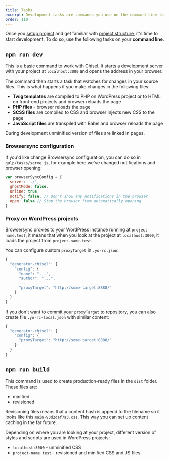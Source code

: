 ```yaml
---
title: Tasks
excerpt: Development tasks are commands you use on the command line to start development.
order: 110
---
```


Once you [setup project](/docs/setup) and get familiar with [project structure](/docs/structure), it's time to start development. To do so, use the following tasks on your **command line**.

## `npm run dev`
This is a basic command to work with Chisel. It starts a development server with your project at `localhost:3000` and opens the address in your browser.

The command then starts a task that watches for changes in your source files. This is what happens if you make changes in the following files:

- **Twig templates** are compiled to PHP on WordPress project or to HTML on front-end projects and browser reloads the page
- **PHP files** - browser reloads the page
- **SCSS files** are compiled to CSS and browser injects new CSS to the page
- **JavaScript files** are transpiled with Babel and browser reloads the page

During development unminified version of files are linked in pages.

### Browsersync configuration
If you'd like change Browsersync configuration, you can do so in `gulp/tasks/serve.js`, for example here we've changed notifications and browser opening:

```js
var browserSyncConfig = {
  server: './',
  ghostMode: false,
  online: true,
  notify: false, // Don't show any notifications in the browser
  open: false // Stop the browser from automatically opening
}
```

### Proxy on WordPress projects
Browsersync proxies to your WordPress instance running at `project-name.test`, it means that when you look at the project at `localhost:3000`, it loads the project from `project-name.test`.

You can configure custom `proxyTarget` in `.yo-rc.json`:
```js
{
  "generator-chisel": {
    "config": {
      "name": "...",
      "author": "...",
      ...
      "proxyTarget": "http://some-target:8888/"
    }
  }
}
```

If you don't want to commit your `proxyTarget` to repository, you can also create file `.yo-rc-local.json` with similar content:

```js
{
  "generator-chisel": {
    "config": {
      "proxyTarget": "http://some-target:8888/"
    }
  }
}
```

## `npm run build`
This command is used to create production-ready files in the `dist` folder. These files are:

- minified
- revisioned 

Revisioning files means that a content hash is append to the filename so it looks like this `main-93d2daf7a3.css`. This way you can set up content caching in the far future.

Depending on where you are looking at your project, different version of styles and scripts are used in WordPress projects:

- `localhost:3000` - unminified CSS
- `project-name.test` - revisioned and minified CSS and JS files









